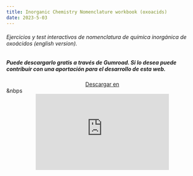 ```yaml
---
title: Inorganic Chemistry Nomenclature workbook (oxoacids)
date: 2023-5-03
---
```




###### Ejercicios y test  interactivos de nomenclatura de química inorgánica de oxoácidos (english version).

<!--more-->

##### Puede descargarlo gratis a través de Gumroad. Si lo desea puede contribuir con una aportación para el desarrollo de esta web.

<center>
<script src="https://gumroad.com/js/gumroad.js"></script><a class="gumroad-button" href="https://apicazorla.gumroad.com/l/whzmw">Descargar en</a>
</center>&nbps







<center>
<iframe
    width="350"
    height="200"
    src="https://www.dropbox.com/scl/fi/4m6cqtw1loairilvcn8tu/Inorganic-Chemistry-Nomenclature-Workbook-Oxoacids-Hecho-con-Clipchamp.mp4?rlkey=xjlei519h97i8g5s5bs5cet4s&raw=1"
    frameborder="0"
    allow="autoplay; encrypted-media"
    allowfullscreen
>
</iframe>
</center>
